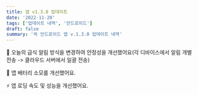 ```yaml
---
title: 앱 v1.3.0 업데이트
date: '2022-11-20'
tags: ['업데이트 내역', '안드로이드']
draft: false
summary: '쏙 안드로이드 앱 v.1.3.0 업데이트 내역'
---
```


🔔 오늘의 급식 알림 방식을 변경하여 안정성을 개선했어요(각 디바이스에서 알림 개별 전송 -> 클라우드 서버에서 일괄 전송)

🔋 앱 배터리 소모를 개선했어요.

⚡️ 앱 로딩 속도 및 성능을 개선했어요.

